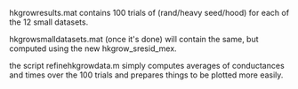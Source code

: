 hkgrowresults.mat contains 100 trials of (rand/heavy seed/hood) for each of the 12 small datasets.

hkgrowsmalldatasets.mat (once it's done) will contain the same, but computed using the new hkgrow_sresid_mex.

the script refinehkgrowdata.m simply computes averages of conductances and times over the 100 trials and prepares things to be plotted more easily.